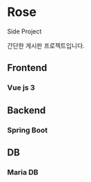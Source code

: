 # Rose
Side Project

간단한 게시판 프로젝트입니다.

## Frontend
### Vue js 3

## Backend
### Spring Boot

## DB
### Maria DB
